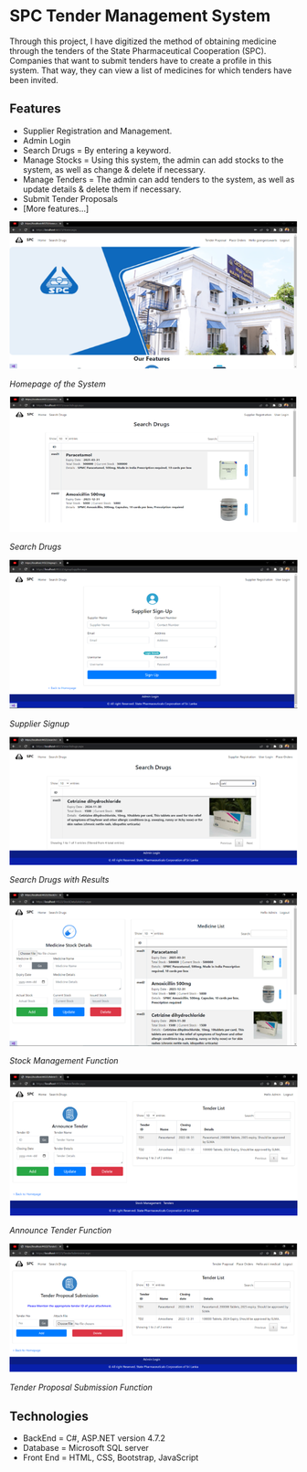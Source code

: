 # SPC Tender Management System

Through this project, I have digitized the method of obtaining medicine through the tenders of the State Pharmaceutical Cooperation (SPC).  Companies that want to submit tenders have to create a profile in this system.  That way, they can view a list of medicines for which tenders have been invited.

## Features

* Supplier  Registration and Management.
* Admin Login
* Search Drugs = By entering a keyword.
* Manage Stocks = Using this system, the admin can add stocks to the system, as well as change & delete if necessary.
* Manage Tenders = The admin can add tenders to the system, as well as update details & delete them if necessary.
* Submit Tender Proposals 
* [More features...]

![Homepage](https://github.com/SasankaPasanjith/SPC-Web-System/blob/master/img/homepage.PNG)

*Homepage of the System*

![Search Drugs](https://github.com/SasankaPasanjith/SPC-Web-System/blob/master/img/Search%20Drugs.PNG)

*Search Drugs*

![Supplier Signup](https://github.com/SasankaPasanjith/SPC-Web-System/blob/master/img/Sign%20up%20supplier.PNG)

*Supplier Signup*

![Search Drugs with results](https://github.com/SasankaPasanjith/SPC-Web-System/blob/master/img/search%20Drugs%20with%20results.PNG)

*Search Drugs with Results*

![Stock Management Function](https://github.com/SasankaPasanjith/SPC-Web-System/blob/master/img/Stock%20management%20function.PNG)

*Stock Management Function*

![Announce Tender](https://github.com/SasankaPasanjith/SPC-Web-System/blob/master/img/Announce%20tender%20function.PNG)

*Announce Tender Function*


![Tender Proposal Submission](https://github.com/SasankaPasanjith/SPC-Web-System/blob/master/img/Tender%20proposal%20submission.PNG)

*Tender Proposal Submission Function*

## Technologies

* BackEnd = C#, ASP.NET version 4.7.2 
* Database = Microsoft SQL server 
* Front End = HTML, CSS, Bootstrap, JavaScript
